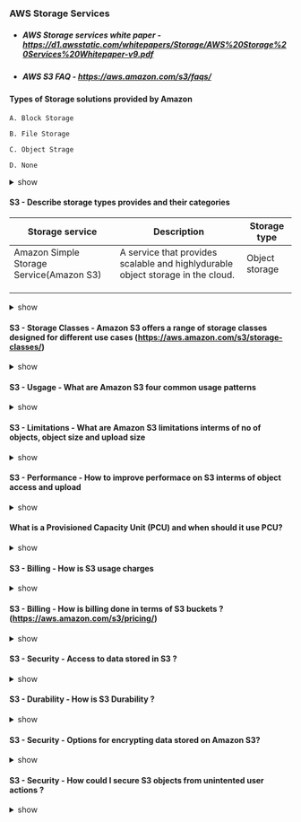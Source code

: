 ### AWS Storage Services

* ##### AWS Storage services white paper - https://d1.awsstatic.com/whitepapers/Storage/AWS%20Storage%20Services%20Whitepaper-v9.pdf

* ##### AWS S3 FAQ - https://aws.amazon.com/s3/faqs/

#### Types of Storage solutions provided by Amazon
```
A. Block Storage

B. File Storage

C. Object Strage

D. None
```
<details><summary>show</summary>
<p>ABC</p>
</details>


#### S3 - Describe storage types provides and their categories
|Storage service   |Description   |Storage type|
|---|---|--|
| Amazon Simple Storage Service(Amazon S3)|A service that provides scalable and highlydurable object storage in the cloud.| Object storage|
|   |   | |
|   |   | |
|   |   | |
<details><summary>show</summary>
<p>

</p>
</details>

#### S3 - Storage Classes - Amazon S3 offers a range of storage classes designed for different use cases (https://aws.amazon.com/s3/storage-classes/)
<details><summary>show</summary>
<p>

```
A. Amazon S3 Standard, for general-purpose storage of frequently accessed data

B. Amazon S3 Standard-Infrequent Access (Standard-IA), for long-lived, but less frequently accessed data

C. S3 Intelligent-Tiering for data with unknown or changing access patterns; 

D. S3 Standard-Infrequent Access (S3 Standard-IA) and S3 One Zone-Infrequent Access (S3 One Zone-IA) for long-lived, but less frequently accessed data; 

E. Amazon S3 Glacier (S3 Glacier) and Amazon S3 Glacier Deep Archive (S3 Glacier Deep Archive) for long-term archive and digital preservation.

```
</p>
</details>


#### S3 - Usgage - What are Amazon S3 four common usage patterns 
<details><summary>show</summary>
<p>

```
    
1. Amazon S3 can be used to serve static content particularly for web its easy as it provides http access for all objects and it could serve heavy traffics and also this content could be exposed through CDN.

2. Amazon S3 can host entire websites from html, media, client side scripts like java script. 
    
3.  Amazon S3 is used as a data store for computation and large-scale analytics, such as financial transaction analysis, clickstream analytics, and media transcoding

4.  Amazon S3 is often used as a highly durable, scalable, and secure solution for backup and archiving of critical data. You can easily move cold data to Amazon Glacier using lifecycle management rules on data stored in Amazon
S3. You can also use Amazon S3 cross-region replication to automatically copy objects across S3 buckets in different AWS Regions asynchronously, providing disaster recovery solutions for business continuity.
```
</p>
</details>

#### S3 - Limitations - What are Amazon S3 limitations interms of no of objects, object size and upload size
<details><summary>show</summary>
<p>

```
1. The total volume of data and number of objects you can store are unlimited. 

2. Individual Amazon S3 objects can range in size from a minimum of 0 bytes to a maximum of 5 terabytes. 

3. The largest object that can be uploaded in a single PUT is 5 gigabytes. 

4. For objects larger than 100 megabytes, customers should consider using the Multipart Upload capability. 
```
</p>
</details>



#### S3 - Performance - How to improve performace on S3 interms of object access and upload 
<details><summary>show</summary>
<p>

```
1. If AWS S3 objects are accessed from an EC2 instance keep them in same region
    
2. If S3 objects are more than 100MB upload those objects through multipart upload API.

3. Use Cloud Search /RDS or DynamoDB to store S3 object metadata (name, size, keywords) to quickly search objects and store actual objects in S3. 

4. Amazon S3 Transfer Acceleration enables fast, easy, and secure transfer of files over long distances between your client and your Amazon S3 bucket. It leverages Amazon CloudFront globally distributed edge locations to route traffic to your Amazon S3 bucket over an Amazon-optimized network path
```
</p>
</details>


#### What is a Provisioned Capacity Unit (PCU) and when should it use PCU?

<details><summary>show</summary>
<p>

```
Provisioned Capacity guarantees that your retrieval capacity for Expedited retrievals will be available when you need it. Each unit of capacity ensures that at least 3 expedited retrievals can be performed every 5 minutes and provides up to 150MB/s of retrieval throughput. Retrieval capacity can be provisioned if you have specific Expedited retrieval rate requirements that need to be met. Without provisioned capacity, Expedited retrieval requests will be accepted if capacity is available at the time the request is made. You can purchase provisioned capacity using the console, SDK, or the CLI. Each unit of provisioned capacity costs $100 per month from the date of purchase.
    
```
</p>
</details>

#### S3 - Billing - How is S3 usage charges 

<details><summary>show</summary>
<p>
    
```
There is no Data Transfer charge for data transferred within an Amazon S3 Region via a COPY request. 

Data transferred via a COPY request between AWS Regions is charged at rates specified in the pricing section of the Amazon S3 detail page. 

There is no Data Transfer charge for data transferred between Amazon EC2 and Amazon S3 within the same region, for example, data transferred within the US East (Northern Virginia) Region. 

However, data transferred between Amazon EC2 and Amazon S3 across all other regions is charged at rates specified on the Amazon S3 pricing page, for example, data transferred between Amazon EC2 US East (Northern Virginia) and Amazon S3 US West (Northern California).
```
</p>
</details>

#### S3 - Billing - How is billing done in terms of S3 buckets ? (https://aws.amazon.com/s3/pricing/)

<details><summary>show</summary>
<p>

```
A. Storage used by buckets (Objects and metadata).

B.  Network data transferred IN.
    
C.  Network data transferred OUT.

D. Data Requests.
    
E. Data Retrieval.
    
```
</p>
</details>

#### S3 - Security - Access to data stored in S3 ?

<details><summary>show</summary>
<p>

```
    
A.IAM enables organizations with multiple employees to create and manage multiple users under a single AWS account. With IAM policies, customers can grant IAM users fine-grained control to their Amazon S3 bucket or objects while also retaining full control over everything the users do.

B. With bucket policies, customers can define rules which apply broadly across all requests to their Amazon S3 resources, such as granting write privileges to a subset of Amazon S3 resources. Customers can also restrict access based on an aspect of the request, such as HTTP referrer and IP address.
    
C. With ACLs, customers can grant specific permissions (i.e. READ, WRITE, FULL_CONTROL) to specific users for an individual bucket or object.
    
D.With Query String Authentication, customers can create a URL to an Amazon S3 object which is only valid for a limited time. 
    
```
</p>
</details>
    
#### S3 - Durability - How is S3 Durability ?
<details><summary>show</summary>
<p>

```
Amazon S3 Standard, S3 Standard-Infrequent Access, and S3 Glacier storage classes replicate data across a minimum of three AZs to protect against the loss of one entire AZ. This remains true in Regions where fewer than three AZs are publicly available. Objects stored in these storage classes are available for access from all of the AZs in an AWS Region.

The Amazon S3 One Zone-IA storage class replicates data within a single AZ. Data stored in this storage class is susceptible to loss in an AZ destruction event.

|Storage Type|Durability|Availability|
|---|---|---|
|S3 Standard|99.999999999%|99.99%|
|S3 Intelligent Tier|99.999999999%|99.9%|
|S3 Infrequent access|99.999999999%|99.9%|
|S3 Onezone IA|99.999999999%|99.5%|
|S3 Glacier|99.999999999%|99.99% Configurable retrieval times from min to hrs|
|S3 Glacier Deep Archive|99.999999999%| retrieval times 12hrs|    
    
```
</p>
</details>

    
#### S3 - Security - Options for encrypting data stored on Amazon S3?
<details><summary>show</summary>
<p>

```    

You can choose to encrypt data using SSE-S3, SSE-C, SSE-KMS, or a client library such as the Amazon S3 Encryption Client. All four enable you to store sensitive data encrypted at rest in Amazon S3.

SSE-S3 provides an integrated solution where Amazon handles key management and key protection using multiple layers of security. You should choose SSE-S3 if you prefer to have Amazon manage your keys.

SSE-C enables you to leverage Amazon S3 to perform the encryption and decryption of your objects while retaining control of the keys used to encrypt objects. With SSE-C, you don’t need to implement or use a client-side library to perform the encryption and decryption of objects you store in Amazon S3, but you do need to manage the keys that you send to Amazon S3 to encrypt and decrypt objects. Use SSE-C if you want to maintain your own encryption keys, but don’t want to implement or leverage a client-side encryption library.

SSE-KMS enables you to use AWS Key Management Service (AWS KMS) to manage your encryption keys. Using AWS KMS to manage your keys provides several additional benefits. With AWS KMS, there are separate permissions for the use of the master key, providing an additional layer of control as well as protection against unauthorized access to your objects stored in Amazon S3. AWS KMS provides an audit trail so you can see who used your key to access which object and when, as well as view failed attempts to access data from users without permission to decrypt the data. Also, AWS KMS provides additional security controls to support customer efforts to comply with PCI-DSS, HIPAA/HITECH, and FedRAMP industry requirements.

Using an encryption client library, such as the Amazon S3 Encryption Client, you retain control of the keys and complete the encryption and decryption of objects client-side using an encryption library of your choice. Some customers prefer full end-to-end control of the encryption and decryption of objects; that way, only encrypted objects are transmitted over the Internet to Amazon S3. Use a client-side library if you want to maintain control of your encryption keys, are able to implement or use a client-side encryption library, and need to have your objects encrypted before they are sent to Amazon S3 for storage.

```
</p>
</details>

#### S3 - Security - How could I secure S3 objects from unintented user actions ?

<details><summary>show</summary>
<p>

```    
* S3 versioning  to preserve, retrieve, and restore every version of every object stored in your Amazon S3 bucket.
    
*  you can add an optional layer of security by enabling Multi-Factor Authentication (MFA) Delete for a bucket.7 With this option enabled for a bucket, two forms of authentication are required to change the versioning state of the bucket or to permanently delete an object version: valid AWS account credentials plus a sixdigit code (a single-use, time-based password) from a physical or virtual token device.

* To track requests for access to your bucket, you can enable access logging. Each access log record provides details about a single access request, such as the requester, bucket name, request time, request action, response status, and error
code, if any.
```
</p>
</details>


    
